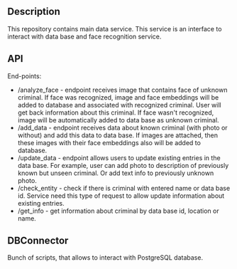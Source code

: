 ## Description
This repository contains main data service. This service is an interface to interact with data base and face recognition service. 

## API
End-points:
- /analyze_face - endpoint receives image that contains face of unknown criminal. If face was recognized, image and face embeddings will be added to database and associated with recognized criminal. User will get back information about this criminal. If face wasn't recognized, image will be automatically added to data base as unknown criminal.
- /add_data - endpoint receives data about known criminal (with photo or without) and add this data to data base. If images are attached, then these images with their face embeddings also will be added to database.
- /update_data - endpoint allows users to update existing entries in the data base. For example, user can add photo to description of previously known but unseen criminal. Or add text info to previously unknown photo. 
- /check_entity - check if there is criminal with entered name or data base id. Service need this type of request to allow update information about existing entries.
- /get_info - get information about criminal by data base id, location or name.


## DBConnector
Bunch of scripts, that allows to interact with PostgreSQL database.